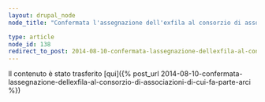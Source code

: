 ```yaml
---
layout: drupal_node
node_title: "Confermata l'assegnazione dell'exfila al consorzio di associazioni di cui fa parte ARCI"

type: article
node_id: 138
redirect_to_post: 2014-08-10-confermata-lassegnazione-dellexfila-al-consorzio-di-associazioni-di-cui-fa-parte-arci
---
```


Il contenuto è stato trasferito [qui]({% post_url 2014-08-10-confermata-lassegnazione-dellexfila-al-consorzio-di-associazioni-di-cui-fa-parte-arci %})